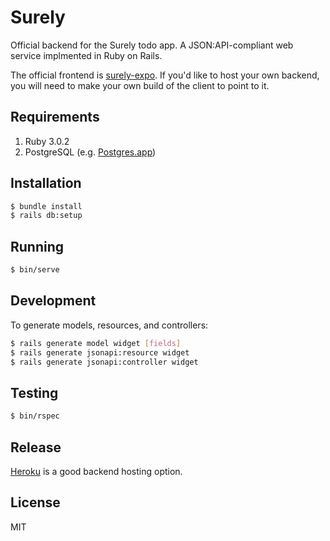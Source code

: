 # Surely

Official backend for the Surely todo app. A JSON:API-compliant web service implmented in Ruby on Rails.

The official frontend is [surely-expo](https://github.com/CodingItWrong/surely-expo). If you'd like to host your own backend, you will need to make your own build of the client to point to it.

## Requirements

1. Ruby 3.0.2
1. PostgreSQL (e.g. [Postgres.app][postgres-app])

## Installation

```sh
$ bundle install
$ rails db:setup
```

## Running

```bash
$ bin/serve
```

## Development

To generate models, resources, and controllers:

```bash
$ rails generate model widget [fields]
$ rails generate jsonapi:resource widget
$ rails generate jsonapi:controller widget
```

## Testing

```sh
$ bin/rspec
```

## Release

[Heroku](https://www.heroku.com/) is a good backend hosting option.

[postgres-app]: http://postgresapp.com

## License

MIT
